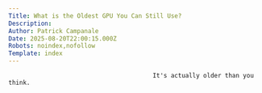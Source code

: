 ```yaml
---
Title: What is the Oldest GPU You Can Still Use? 
Description: 
Author: Patrick Campanale
Date: 2025-08-20T22:00:15.000Z
Robots: noindex,nofollow
Template: index
---
```


                                            It's actually older than you think.
                                        